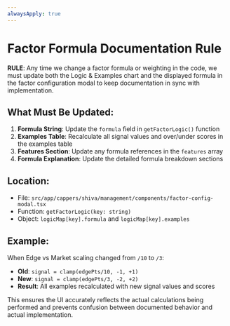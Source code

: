 ```yaml
---
alwaysApply: true
---
```


# Factor Formula Documentation Rule

**RULE**: Any time we change a factor formula or weighting in the code, we must update both the Logic & Examples chart and the displayed formula in the factor configuration modal to keep documentation in sync with implementation.

## What Must Be Updated:

1. **Formula String**: Update the `formula` field in `getFactorLogic()` function
2. **Examples Table**: Recalculate all signal values and over/under scores in the examples table
3. **Features Section**: Update any formula references in the `features` array
4. **Formula Explanation**: Update the detailed formula breakdown sections

## Location:
- File: `src/app/cappers/shiva/management/components/factor-config-modal.tsx`
- Function: `getFactorLogic(key: string)`
- Object: `logicMap[key].formula` and `logicMap[key].examples`

## Example:
When Edge vs Market scaling changed from `/10` to `/3`:
- **Old**: `signal = clamp(edgePts/10, -1, +1)`
- **New**: `signal = clamp(edgePts/3, -2, +2)`
- **Result**: All examples recalculated with new signal values and scores

This ensures the UI accurately reflects the actual calculations being performed and prevents confusion between documented behavior and actual implementation.
